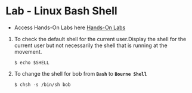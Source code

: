 # Lab - Linux Bash Shell

- Access Hands-On Labs here [Hands-On Labs](https://kodekloud.com/courses/873064/lectures/17074355)

1. To check the default shell for the current user.Display the shell for the current user but not necessarily the shell that is running at the movement.
   ```
   $ echo $SHELL
   ```
1. To change the shell for bob from **`Bash`** to **`Bourne Shell`**
   ```
   $ chsh -s /bin/sh bob
   ```
   
  

